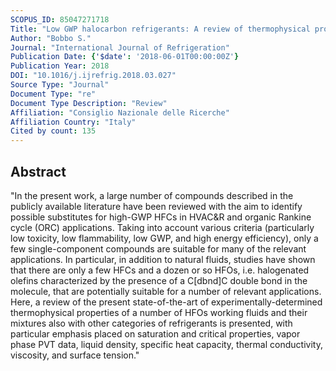 ```yaml
---
SCOPUS_ID: 85047271718
Title: "Low GWP halocarbon refrigerants: A review of thermophysical properties"
Author: "Bobbo S."
Journal: "International Journal of Refrigeration"
Publication Date: {'$date': '2018-06-01T00:00:00Z'}
Publication Year: 2018
DOI: "10.1016/j.ijrefrig.2018.03.027"
Source Type: "Journal"
Document Type: "re"
Document Type Description: "Review"
Affiliation: "Consiglio Nazionale delle Ricerche"
Affiliation Country: "Italy"
Cited by count: 135
---
```


## Abstract
"In the present work, a large number of compounds described in the publicly available literature have been reviewed with the aim to identify possible substitutes for high-GWP HFCs in HVAC&R and organic Rankine cycle (ORC) applications. Taking into account various criteria (particularly low toxicity, low flammability, low GWP, and high energy efficiency), only a few single-component compounds are suitable for many of the relevant applications. In particular, in addition to natural fluids, studies have shown that there are only a few HFCs and a dozen or so HFOs, i.e. halogenated olefins characterized by the presence of a C[dbnd]C double bond in the molecule, that are potentially suitable for a number of relevant applications. Here, a review of the present state-of-the-art of experimentally-determined thermophysical properties of a number of HFOs working fluids and their mixtures also with other categories of refrigerants is presented, with particular emphasis placed on saturation and critical properties, vapor phase PVT data, liquid density, specific heat capacity, thermal conductivity, viscosity, and surface tension."
